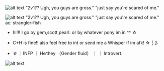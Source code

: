 
![alt text](https://64.media.tumblr.com/62965266c52923478a1f9107c2f7a297/2ebe225037b182ea-12/s1280x1920/0c069ddd27ce70a683d72d54456f4c8b080cdcec.pnj)
 "2v1?? Ugh, you guys are gross."   "just say you're scared of me."
                                   
![alt text](https://64.media.tumblr.com/020605dcf2e4ff26388cb65005433707/3e996f12c5a38e16-51/s1280x1920/f290c589ed65570fb86d3283c578de792a802101.pnj)
 "2v1?? Ugh, you guys are gross."   "just say you're scared of me."
ac: strangler-fish
- hi!!! I go by gem,scott,pearl. or by whatever pony im in ^^ ☆

- C+H is fine!! also feel free to int or send me a Whisper if im afk! ☆  ┆彡

- ☆ ｜INFP ｜ He⁄they （Gender fluid） ｜ ｜ Introvert․

![alt text](https://64.media.tumblr.com/b24936899bda69e23853744b16687645/2ebe225037b182ea-02/s1280x1920/bd5a4bc94dbb92334caa36278987ed342342b763.pnj)

